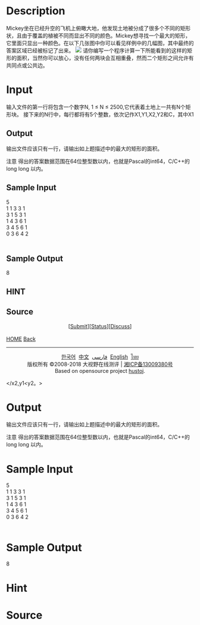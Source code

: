 
# Description

<div class="content">Mickey坐在已经升空的飞机上俯瞰大地，他发现土地被分成了很多个不同的矩形状，且由于覆盖的植被不同而显出不同的颜色。Mickey想寻找一个最大的矩形，它里面只显出一种颜色。在以下几张图中你可以看见样例中的几幅图，其中最终的答案区域已经被标记了出来。
 
<img border="0" src="/source/bzoj/1245/img/aHR0cHM6Ly9seWRzeS5jb20vSnVkZ2VPbmxpbmUvaW1hZ2VzLzEyNDVfMS5qcGc=.jpg"/>
请你编写一个程序计算一下所能看到的这样的矩形的面积，当然你可以放心，没有任何两块会互相重叠，然而二个矩形之间允许有共同点或公共边。

</div>

# Input

<div class="content">输入文件的第一行将包含一个数字N, 1 ≤ N ≤ 2500,它代表着土地上一共有N个矩形块。
接下来的N行中，每行都将有5个整数，依次记作X1,Y1,X2,Y2和C，其中X1<x2,y1<y2。 这些数字描绘了由(x1,y1),(x2,y2)围成的这样一个矩形块里显示出了颜色c,="" 1="" ≤="" c="" ≤="" 100。我们保证x1,y1,x2,y2的值都在0到1,000,000,000之间（包含0和1,000,000,000）。="" <="" div=""><h2>Output</h2><div class="content">输出文件应该只有一行，请输出如上题描述中的最大的矩形的面积。

注意
得出的答案数据范围在64位整型数以内，也就是Pascal的int64，C/C++的long long 以内。

</div><h2>Sample Input</h2>
			<div class="content"><span class="sampledata">5 <br/>
1 1 3 3 1 <br/>
3 1 5 3 1 <br/>
1 4 3 6 1 <br/>
3 4 5 6 1 <br/>
0 3 6 4 2<br/>
<br/>
</span></div><h2>Sample Output</h2>
			<div class="content"><span class="sampledata">8 <br/>
</span></div><h2>HINT</h2>
			<div class="content"><p></p></div><h2>Source</h2>
			<div class="content"><p><a href="problemset.php?search="></a></p></div><center>[<a href="submitpage.php?id=1245">Submit</a>][<a href="problemstatus.php?id=1245">Status</a>][<a href="bbs.php?id=1245">Discuss</a>]</center>﻿<br/>
<a href="./"><span class="red">HOME</span></a>
<a href="javascript:history.go(-1)"><span class="red">Back</span></a>

<hr/>
<center>
	<div class="footer">
			<a href="setlang.php?lang=ko">한국어</a> 
		<a href="setlang.php?lang=cn">中文</a> 
		<a href="setlang.php?lang=fa">فارسی</a> 
		<a href="setlang.php?lang=en">English</a> 
		<a href="setlang.php?lang=th">ไทย</a>
	<br/><div>版权所有 ©2008-2018 大视野在线测评 | <a href="http://www.miitbeian.gov.cn">湘ICP备13009380号</a></div>
		<div>Based on opensource project <a href="http://hustoj.googlecode.com">hustoj</a>.</div>
	</div>
</center>


</x2,y1<y2。></div>

# Output

<div class="content">输出文件应该只有一行，请输出如上题描述中的最大的矩形的面积。

注意
得出的答案数据范围在64位整型数以内，也就是Pascal的int64，C/C++的long long 以内。

</div>

# Sample Input

<div class="content"><span class="sampledata">5 <br/>
1 1 3 3 1 <br/>
3 1 5 3 1 <br/>
1 4 3 6 1 <br/>
3 4 5 6 1 <br/>
0 3 6 4 2<br/>
<br/>
</span></div>

# Sample Output

<div class="content"><span class="sampledata">8 <br/>
</span></div>

# Hint

<div class="content"><p></p></div>

# Source

<div class="content"><p><a href="problemset.php?search="></a></p></div>

